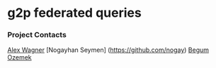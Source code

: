 # g2p federated queries

### Project Contacts
[Alex Wagner](https://github.com/ahwagner)
[Nogayhan Seymen] (https://github.com/nogay)
[Begum Ozemek](https://github.com/begumo)

